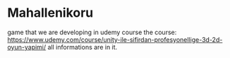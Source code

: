 # Mahallenikoru
game that we are developing in udemy course
the course: https://www.udemy.com/course/unity-ile-sifirdan-profesyonellige-3d-2d-oyun-yapimi/ 
all informations are in it.
